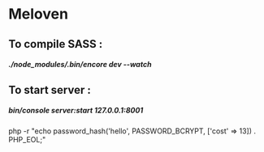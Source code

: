 # Meloven

## To compile SASS :
##### ./node_modules/.bin/encore dev --watch

## To start server :
##### bin/console server:start 127.0.0.1:8001

php -r "echo password_hash('hello', PASSWORD_BCRYPT, ['cost' => 13]) . PHP_EOL;"
